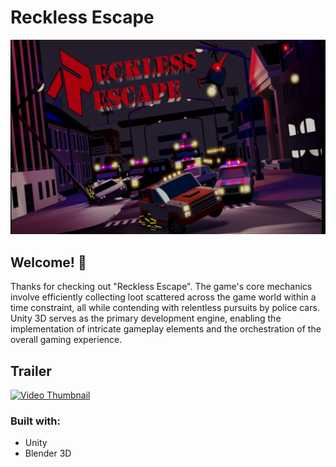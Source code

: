 # Reckless Escape

![Design preview for Reckless Escape](./preview.png)

## Welcome! 👋

Thanks for checking out "Reckless Escape". The game's core mechanics involve efficiently collecting loot scattered across the game world within a time constraint, all while contending with relentless pursuits by police cars. Unity 3D serves as the primary development engine, enabling the implementation of intricate gameplay elements and the orchestration of the overall gaming experience.

## Trailer

[![Video Thumbnail](https://img.youtube.com/vi/o-WdALYLEc4/0.jpg)](https://youtu.be/o-WdALYLEc4)

### Built with:
- Unity
- Blender 3D
